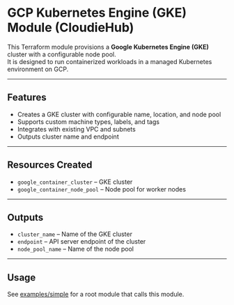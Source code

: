 # GCP Kubernetes Engine (GKE) Module (CloudieHub)

This Terraform module provisions a **Google Kubernetes Engine (GKE)** cluster with a configurable node pool.  
It is designed to run containerized workloads in a managed Kubernetes environment on GCP.

---

## Features

- Creates a GKE cluster with configurable name, location, and node pool  
- Supports custom machine types, labels, and tags  
- Integrates with existing VPC and subnets  
- Outputs cluster name and endpoint  

---

## Resources Created

- `google_container_cluster` – GKE cluster  
- `google_container_node_pool` – Node pool for worker nodes  

---

## Outputs

- `cluster_name` – Name of the GKE cluster  
- `endpoint` – API server endpoint of the cluster  
- `node_pool_name` – Name of the node pool  

---

## Usage

See [examples/simple](./examples/simple/main.tf) for a root module that calls this module.
